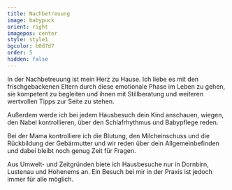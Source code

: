 ```yaml
---
title: Nachbetreuung
image: babypuck
orient: right
imagepos: center
style: style1
bgcolor: b0d7d7
order: 5
hidden: false
---
```

In der Nachbetreuung ist mein Herz zu Hause. Ich liebe es mit den frischgebackenen Eltern durch diese emotionale Phase im Leben zu gehen, sie kompetent zu begleiten und ihnen mit Stillberatung und weiteren wertvollen Tipps zur Seite zu stehen. 

Außerdem werde ich bei jedem Hausbesuch dein Kind anschauen, wiegen, den Nabel kontrollieren, über den Schlafrhythmus und Babypflege reden.

Bei der Mama kontrolliere ich die Blutung, den Milcheinschuss und die Rückbildung der Gebärmutter und wir reden über dein Allgemeinbefinden und dabei bleibt noch genug Zeit für Fragen.

Aus Umwelt- und Zeitgründen biete ich Hausbesuche nur in Dornbirn, Lustenau und Hohenems an. Ein Besuch bei mir in der Praxis ist jedoch immer für alle möglich.
